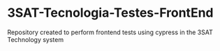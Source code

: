 # 3SAT-Tecnologia-Testes-FrontEnd
Repository created to perform frontend tests using cypress in the 3SAT Technology system
